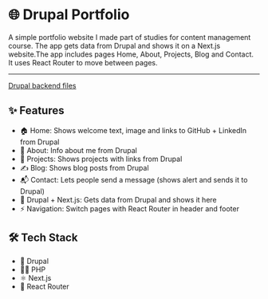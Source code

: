 # 🌐 Drupal Portfolio
A simple portfolio website I made part of studies for content management course. The app gets data from Drupal and shows it on a Next.js website.The app includes pages  Home, About, Projects, Blog and Contact. It uses React Router to move between pages.

_____

[Drupal backend files](https://github.com/HuttunenBe/portfolioDrupalBackend.git)


## ✨ Features
* 🏠 Home: Shows welcome text, image and links to GitHub + LinkedIn from Drupal
* 👤 About: Info about me from Drupal
* 💼 Projects: Shows projects with links from Drupal
* ✍️ Blog: Shows blog posts from Drupal
* 📬 Contact: Lets people send a message (shows alert and sends it to Drupal)
* 🔗 Drupal + Next.js: Gets data from Drupal and shows it here
* ⚡ Navigation: Switch pages with React Router in header and footer


## 🛠️ Tech Stack
- 🐘 Drupal
- 🧙‍♂️ PHP
- ⚛️ Next.js
- 🔄 React Router
